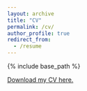 ```yaml
---
layout: archive
title: "CV"
permalink: /cv/
author_profile: true
redirect_from:
  - /resume
---
```


{% include base_path %}

[Download my CV here.](files/cv.pdf)
